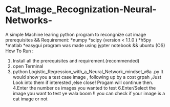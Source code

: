# Cat_Image_Recognization-Neural-Networks-
A simple Machine learing python program to recongnize cat image
prerequisites && Requirement:
  *numpy
  *scipy (version < 1.1.0 )
  *h5py
  *matlab
  *easygui
program was made using jypter notebook && ubuntu (OS)
How To Run :
1. Install all the prerequisites and requirement.(recommended)
2. open Terminal 
3. python Logistic_Regression_with_a_Neural_Network_mindset_v6a .py
It would show you a test case image , following up by a cost grpah ,Just Look into them if interested ,else close! Progam will continue then.
4.Enter the number os images you wanted to test
6.Enter/Select the image you want to test
ye wala boom !! 
you can check if your image is a cat image or not 


